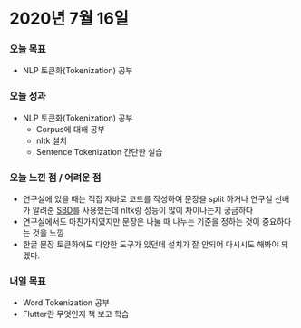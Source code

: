 # 2020년 7월 16일

### 오늘 목표
- NLP 토큰화(Tokenization) 공부

### 오늘 성과
- NLP 토큰화(Tokenization) 공부
    - Corpus에 대해 공부
    - nltk 설치
    - Sentence Tokenization 간단한 실습

### 오늘 느낀 점 / 어려운 점
- 연구실에 있을 때는 직접 자바로 코드를 작성하여 문장을 split 하거나 연구실 선배가 알려준 [SBD](https://github.com/lukeorland/splitta)를 사용했는데 nltk랑 성능이 많이 차이나는지 궁금하다
- 연구실에서도 마찬가지였지만 문장은 나눌 때 나누는 기준을 정하는 것이 중요하다는 것을 느낌
- 한글 문장 토큰화에도 다양한 도구가 있던데 설치가 잘 안되어 다시시도 해봐야 되겠다.

### 내일 목표
- Word Tokenization 공부
- Flutter란 무엇인지 책 보고 학습
